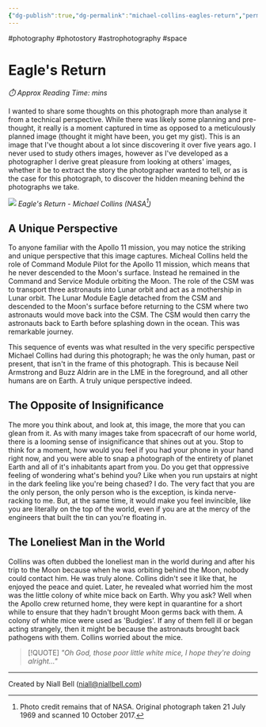 ```yaml
---
{"dg-publish":true,"dg-permalink":"michael-collins-eagles-return","permalink":"/michael-collins-eagles-return/","title":"Eagle's Return","hide":true,"tags":["photography","photostory","astrophotography","space"],"noteIcon":null,"created":"2024-04-22T11:31:47.702-07:00","updated":"2024-11-21T07:06:08.165-08:00"}
---
```


#photography #photostory #astrophotography #space 
# Eagle's Return
<p id="reading-time" style="font-style: italic;">⏱️ Approx Reading Time:  <span id="inserted-text"></span> mins</p>

I wanted to share some thoughts on this photograph more than analyse it from a technical perspective. While there was likely some planning and pre-thought, it really is a moment captured in time as opposed to a meticulously planned image (thought it might have been, you get my gist). This is an image that I've thought about a lot since discovering it over five years ago. I never used to study others images, however as I've developed as a photographer I derive great pleasure from looking at others' images, whether it be to extract the story the photographer wanted to tell, or as is the case for this photograph, to discover the hidden meaning behind the photographs we take.

![](https://science.nasa.gov/wp-content/uploads/2023/08/as11_44_6642.jpg)
*Eagle's Return - Michael Collins (NASA[^1])*

## A Unique Perspective

To anyone familiar with the Apollo 11 mission, you may notice the striking and unique perspective that this image captures. Micheal Collins held the role of Command Module Pilot for the Apollo 11 mission, which means that he never descended to the Moon's surface. Instead he remained in the Command and Service Module orbiting the Moon. The role of the CSM was to transport three astronauts into Lunar orbit and act as a mothership in Lunar orbit. The Lunar Module Eagle detached from the CSM and descended to the Moon's surface before returning to the CSM where two astronauts would move back into the CSM. The CSM would then carry the astronauts back to Earth before splashing down in the ocean. This was remarkable journey. 

This sequence of events was what resulted in the very specific perspective Michael Collins had during this photograph; he was the only human, past or present, that isn't in the frame of this photograph. This is because Neil Armstrong and Buzz Aldrin are in the LME in the foreground, and all other humans are on Earth. A truly unique perspective indeed.

## The Opposite of Insignificance

The more you think about, and look at, this image, the more that you can glean from it. As with many images take from spacecraft of our home world, there is a looming sense of insignificance that shines out at you. Stop to think for a moment, how would you feel if you had your phone in your hand right now, and you were able to snap a photograph of the entirety of planet Earth and all of it's inhabitants apart from you. Do you get that oppressive feeling of wondering what's behind you? Like when you run upstairs at night in the dark feeling like you're being chased? I do. The very fact that you are the only person, the only person who is the exception, is kinda nerve-racking to me. But, at the same time, it would make you feel invincible, like you are literally on the top of the world, even if you are at the mercy of the engineers that built the tin can you're floating in.

## The Loneliest Man in the World

Collins was often dubbed the loneliest man in the world during and after his trip to the Moon because when he was orbiting behind the Moon, nobody could contact him. He was truly alone. Collins didn't see it like that, he enjoyed the peace and quiet. Later, he revealed what worried him the most was the little colony of white mice back on Earth. Why you ask? Well when the Apollo crew returned home, they were kept in quarantine for a short while to ensure that they hadn't brought Moon germs back with them. A colony of white mice were used as 'Budgies'. If any of them fell ill or began acting strangely, then it might be because the astronauts brought back pathogens with them. Collins worried about the mice.

>[!QUOTE] *"Oh God, those poor little white mice, I hope they're doing alright..."*

[^1]: Photo credit remains that of NASA. Original photograph taken 21 July 1969 and scanned 10 October 2017.

---
Created by Niall Bell (niall@niallbell.com)
